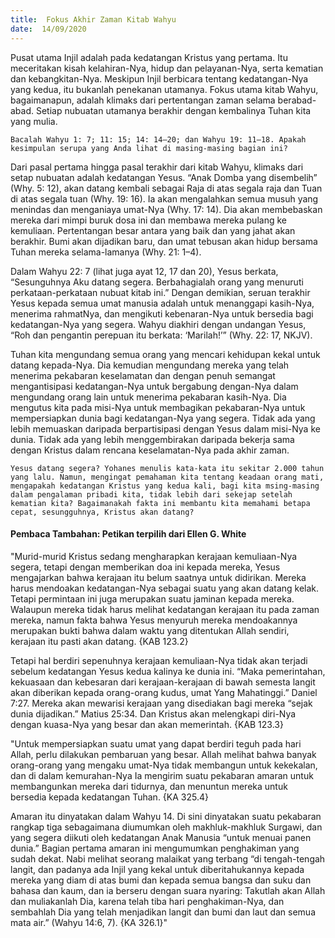 ```yaml
---
title:  Fokus Akhir Zaman Kitab Wahyu
date:  14/09/2020
---
```


Pusat utama Injil adalah pada kedatangan Kristus yang pertama. Itu meceritakan kisah kelahiran-Nya, hidup dan pelayanan-Nya, serta kematian dan kebangkitan-Nya. Meskipun Injil berbicara tentang kedatangan-Nya yang kedua, itu bukanlah penekanan utamanya. Fokus utama kitab Wahyu, bagaimanapun, adalah klimaks dari pertentangan zaman selama berabad-abad. Setiap nubuatan utamanya berakhir dengan kembalinya Tuhan kita yang mulia.

`Bacalah Wahyu 1: 7; 11: 15; 14: 14–20; dan Wahyu 19: 11–18. Apakah kesimpulan serupa yang Anda lihat di masing-masing bagian ini?`

Dari pasal pertama hingga pasal terakhir dari kitab Wahyu, klimaks dari setap nubuatan adalah kedatangan Yesus. “Anak Domba yang disembelih” (Why. 5: 12), akan datang kembali sebagai Raja di atas segala raja dan Tuan di atas segala tuan (Why. 19: 16). Ia akan mengalahkan semua musuh yang menindas dan menganiaya umat-Nya (Why. 17: 14). Dia akan membebaskan mereka dari mimpi buruk dosa ini dan membawa mereka pulang ke kemuliaan. Pertentangan besar antara yang baik dan yang jahat akan berakhir. Bumi akan dijadikan baru, dan umat tebusan akan hidup bersama Tuhan mereka selama-lamanya (Why. 21: 1–4).

Dalam Wahyu 22: 7 (lihat juga ayat 12, 17 dan 20), Yesus berkata, “Sesunguhnya Aku datang segera. Berbahagialah orang yang menuruti perkataan-perkataan nubuat kitab ini.” Dengan demikian, seruan terakhir Yesus kepada semua umat manusia adalah untuk menanggapi kasih-Nya, menerima rahmatNya, dan mengikuti kebenaran-Nya untuk bersedia bagi kedatangan-Nya yang segera. Wahyu diakhiri dengan undangan Yesus, “Roh dan pengantin perepuan itu berkata: ‘Marilah!’” (Why. 22: 17, NKJV).

Tuhan kita mengundang semua orang yang mencari kehidupan kekal untuk datang kepada-Nya. Dia kemudian mengundang mereka yang telah menerima pekabaran keselamatan dan dengan penuh semangat mengantisipasi kedatangan-Nya untuk bergabung dengan-Nya dalam mengundang orang lain untuk menerima pekabaran kasih-Nya. Dia mengutus kita pada misi-Nya untuk membagikan pekabaran-Nya untuk mempersiapkan dunia bagi kedatangan-Nya yang segera. Tidak ada yang lebih memuaskan daripada berpartisipasi dengan Yesus dalam misi-Nya ke dunia. Tidak ada yang lebih menggembirakan daripada bekerja sama dengan Kristus dalam rencana keselamatan-Nya pada akhir zaman.

`Yesus datang segera? Yohanes menulis kata-kata itu sekitar 2.000 tahun yang lalu. Namun, mengingat pemahaman kita tentang keadaan orang mati, mengapakah kedatangan Kristus yang kedua kali, bagi kita msing-masing dalam pengalaman pribadi kita, tidak lebih dari sekejap setelah kematian kita? Bagaimanakah fakta ini membantu kita memahami betapa cepat, sesungguhnya, Kristus akan datang?`

#### Pembaca Tambahan: Petikan terpilih dari Ellen G. White

"Murid-murid Kristus sedang mengharapkan kerajaan kemuliaan-Nya segera, tetapi dengan memberikan doa ini kepada mereka, Yesus mengajarkan bahwa kerajaan itu belum saatnya untuk didirikan. Mereka harus mendoakan kedatangan-Nya sebagai suatu yang akan datang kelak. Tetapi permintaan ini juga merupakan suatu jaminan kepada mereka. Walaupun mereka tidak harus melihat kedatangan kerajaan itu pada zaman mereka, namun fakta bahwa Yesus menyuruh mereka mendoakannya merupakan bukti bahwa dalam waktu yang ditentukan Allah sendiri, kerajaan itu pasti akan datang. {KAB 123.2}

Tetapi hal berdiri sepenuhnya kerajaan kemuliaan-Nya tidak akan terjadi sebelum kedatangan Yesus kedua kalinya ke dunia ini. “Maka pemerintahan, kekuasaan dan kebesaran dari kerajaan-kerajaan di bawah semesta langit akan diberikan kepada orang-orang kudus, umat Yang Mahatinggi.” Daniel 7:27. Mereka akan mewarisi kerajaan yang disediakan bagi mereka “sejak dunia dijadikan.” Matius 25:34. Dan Kristus akan melengkapi diri-Nya dengan kuasa-Nya yang besar dan akan memerintah. {KAB 123.3}

"Untuk mempersiapkan suatu umat yang dapat berdiri teguh pada hari Allah, perlu dilakukan pembaruan yang besar. Allah melihat bahwa banyak orang-orang yang mengaku umat-Nya tidak membangun untuk kekekalan, dan di dalam kemurahan-Nya Ia mengirim suatu pekabaran amaran untuk membangunkan mereka dari tidurnya, dan menuntun mereka untuk bersedia kepada kedatangan Tuhan. {KA 325.4}

Amaran itu dinyatakan dalam Wahyu 14. Di sini dinyatakan suatu pekabaran rangkap tiga sebagaimana diumumkan oleh makhluk-makhluk Surgawi, dan yang segera diikuti oleh kedatangan Anak Manusia “untuk menuai panen dunia.” Bagian pertama amaran ini mengumumkan penghakiman yang sudah dekat. Nabi melihat seorang malaikat yang terbang “di tengah-tengah langit, dan padanya ada Injil yang kekal untuk diberitahukannya kepada mereka yang diam di atas bumi dan kepada semua bangsa dan suku dan bahasa dan kaum, dan ia berseru dengan suara nyaring: Takutlah akan Allah dan muliakanlah Dia, karena telah tiba hari penghakiman-Nya, dan sembahlah Dia yang telah menjadikan langit dan bumi dan laut dan semua mata air.” (Wahyu 14:6, 7). {KA 326.1}"